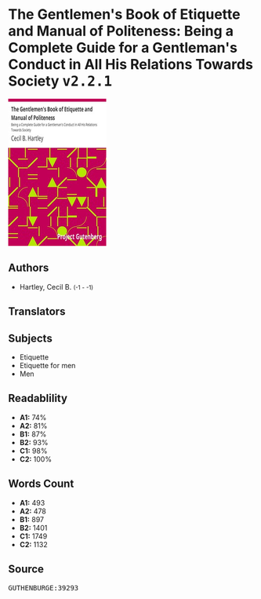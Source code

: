 # The Gentlemen's Book of Etiquette and Manual of Politeness: Being a Complete Guide for a Gentleman's Conduct in All His Relations Towards Society <kbd>v2.2.1</kbd>

![](./cover.medium.jpg "")

## Authors


 - Hartley, Cecil B. <small>(-1 - -1)</small>

## Translators



## Subjects


 - Etiquette
 - Etiquette for men
 - Men

## Readablility


 - **A1:** 74%
 - **A2:** 81%
 - **B1:** 87%
 - **B2:** 93%
 - **C1:** 98%
 - **C2:** 100%

## Words Count


 - **A1:** 493
 - **A2:** 478
 - **B1:** 897
 - **B2:** 1401
 - **C1:** 1749
 - **C2:** 1132

## Source


<kbd>GUTHENBURGE:39293</kbd>

